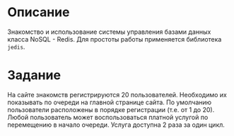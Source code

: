 # Описание

Знакомство и использование системы управления базами данных класса NoSQL - Redis.
Для простоты работы применяется библиотека `jedis`.

# Задание

На сайте знакомств регистрируются 20 пользователей. Необходимо их показывать по очереди на главной странице сайта.
По умолчанию пользователи расположены в порядке регистрации (т.е. от 1 до 20). 
Любой пользователь может воспользоваться платной услугой по перемещению в начало очереди. Услуга доступна 2 раза за один цикл.